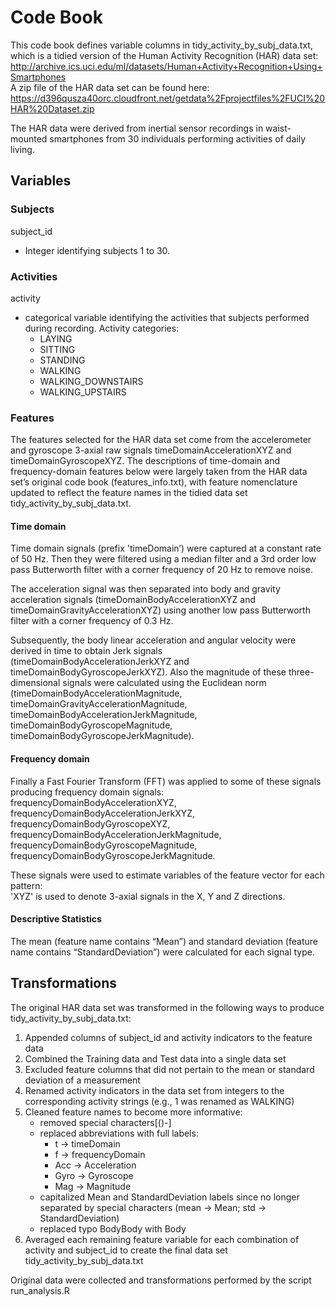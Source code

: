 # Code Book
This code book defines variable columns in tidy_activity_by_subj_data.txt, which is a tidied version of the Human Activity Recognition (HAR) data set: http://archive.ics.uci.edu/ml/datasets/Human+Activity+Recognition+Using+Smartphones  
A zip file of the HAR data set can be found here: https://d396qusza40orc.cloudfront.net/getdata%2Fprojectfiles%2FUCI%20HAR%20Dataset.zip

The HAR data were derived from inertial sensor recordings in waist-mounted smartphones from 30 individuals performing activities of daily living.

## Variables

### Subjects
subject_id
* Integer identifying subjects 1 to 30.

### Activities
activity
* categorical variable identifying the activities that subjects performed during recording. Activity categories:
   * LAYING
   * SITTING
   * STANDING
   * WALKING
   * WALKING_DOWNSTAIRS
   * WALKING_UPSTAIRS

### Features
The features selected for the HAR data set come from the accelerometer and gyroscope 3-axial raw signals timeDomainAccelerationXYZ and timeDomainGyroscopeXYZ. The descriptions of time-domain and frequency-domain features below were largely taken from the HAR data set’s original code book (features_info.txt), with feature nomenclature updated to reflect the feature names in the tidied data set tidy_activity_by_subj_data.txt.

#### Time domain
Time domain signals (prefix 'timeDomain’) were captured at a constant rate of 50 Hz. Then they were filtered using a median filter and a 3rd order low pass Butterworth filter with a corner frequency of 20 Hz to remove noise. 

The acceleration signal was then separated into body and gravity acceleration signals (timeDomainBodyAccelerationXYZ and timeDomainGravityAccelerationXYZ) using another low pass Butterworth filter with a corner frequency of 0.3 Hz. 

Subsequently, the body linear acceleration and angular velocity were derived in time to obtain Jerk signals (timeDomainBodyAccelerationJerkXYZ and timeDomainBodyGyroscopeJerkXYZ). Also the magnitude of these three-dimensional signals were calculated using the Euclidean norm (timeDomainBodyAccelerationMagnitude, timeDomainGravityAccelerationMagnitude, timeDomainBodyAccelerationJerkMagnitude, timeDomainBodyGyroscopeMagnitude, timeDomainBodyGyroscopeJerkMagnitude). 

#### Frequency domain
Finally a Fast Fourier Transform (FFT) was applied to some of these signals producing frequency domain signals: frequencyDomainBodyAccelerationXYZ, frequencyDomainBodyAccelerationJerkXYZ, frequencyDomainBodyGyroscopeXYZ, frequencyDomainBodyAccelerationJerkMagnitude, frequencyDomainBodyGyroscopeMagnitude, frequencyDomainBodyGyroscopeJerkMagnitude. 

These signals were used to estimate variables of the feature vector for each pattern:  
'XYZ' is used to denote 3-axial signals in the X, Y and Z directions.

#### Descriptive Statistics
The mean (feature name contains “Mean”) and standard deviation (feature name contains “StandardDeviation”) were calculated for each signal type. 

## Transformations
The original HAR data set was transformed in the following ways to produce tidy_activity_by_subj_data.txt:
1. Appended columns of subject_id and activity indicators to the feature data
2. Combined the Training data and Test data into a single data set
3. Excluded feature columns that did not pertain to the mean or standard deviation of a measurement
4. Renamed activity indicators in the data set from integers to the corresponding activity strings (e.g., 1 was renamed as WALKING)
5. Cleaned feature names to become more informative:
   * removed special characters[()\-]
   * replaced abbreviations with full labels:
      * t -> timeDomain
      * f -> frequencyDomain
      * Acc -> Acceleration
      * Gyro -> Gyroscope
      * Mag -> Magnitude 
   * capitalized Mean and StandardDeviation labels since no longer separated by special characters (mean -> Mean; std -> StandardDeviation)
   * replaced typo BodyBody with Body
6. Averaged each remaining feature variable for each combination of activity and subject_id to create the final data set tidy_activity_by_subj_data.txt

Original data were collected and transformations performed by the script run_analysis.R
